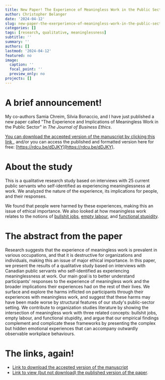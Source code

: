 ```yaml
---
title: New Paper! The Experience of Meaningless Work in the Public Sector
author: Christopher Belanger
date: '2024-04-12'
slug: new-paper-the-exerperience-of-meaningless-work-in-the-public-sector
categories: []
tags: [research, qualitative, meaninglessness]
subtitle: ''
summary: ''
authors: []
lastmod: '2024-04-12'
featured: no
image:
  caption: ''
  focal_point: ''
  preview_only: no
projects: []
---
```



# A brief announcement!

My co-authors Samia Chreim, Silvia Bonaccio, and I have just published a new paper called "The Experience and Implications of Meaningless Work in the Public Sector" in *The Journal of Business Ethics*.

[You can download the accepted version of the manuscript by clicking this link ](/papers/Belanger,%20Chreim,%20Bonaccio%20-%20The%20experience%20and%20implications%20of%20meaningless%20work%20in%20the%20public%20sector%20-%20Accepted.pdf), and/or you can access the published and formatted version here for free: [https://rdcu.be/dDJKY](https://rdcu.be/dDJKY).

# About the study

This is a qualitative research study based on interviews with 25 current public servants who self-identified as experiencing meaninglessness at work. We analyzed the nature of the experience, its implications for people, and their responses.

We found that people were harmed by these experiences, making this an issue of ethical importance. We also looked at how meaningless work relates to the notions of [bullshit jobs](https://en.wikipedia.org/wiki/Bullshit_Jobs), [empty labour](https://www.cambridge.org/core/books/empty-labor/958B88831E04F653388CA2127445FEF4), and [functional stupidity](https://onlinelibrary.wiley.com/doi/abs/10.1111/j.1467-6486.2012.01072.x).

# The abstract from the paper

Research suggests that the experience of meaningless work is prevalent in various occupations,
and that it is destructive for organizations and individuals, making this an issue of major ethical
importance. In this paper, we present the results of a qualitative study based on interviews with
Canadian public servants who self-identified as experiencing meaninglessness at work. Our main goal is
to better understand participants' responses to the experience of meaningless work and the broader
implications their experiences had on the rest of their lives. We surface and explore the harms inflicted
on participants through their experiences with meaningless work, and suggest that these harms may
have been made worse by structural features of our study's public-sector setting. We contribute to
organization studies literature by showing the intersection of meaningless work with three related
concepts: bullshit jobs, empty labour, and functional stupidity, and argue that our empirical findings
complement and complicate these frameworks by presenting the complex but hidden emotional
experiences that can accompany outwardly observable workplace behaviours.

# The links, again!

* [Link to download the accepted version of the manuscript ](/papers/Belanger,%20Chreim,%20Bonaccio%20-%20The%20experience%20and%20implications%20of%20meaningless%20work%20in%20the%20public%20sector%20-%20Accepted.pdf)
* [Link to view (but not download) the published version of the paper](https://rdcu.be/dDJKY).
